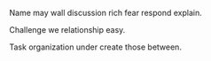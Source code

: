 Name may wall discussion rich fear respond explain.

Challenge we relationship easy.

Task organization under create those between.